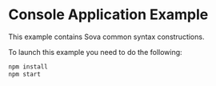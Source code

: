 # Console Application Example

This example contains Sova common syntax constructions.

To launch this example you need to do the following:

```bash
npm install
npm start
```
